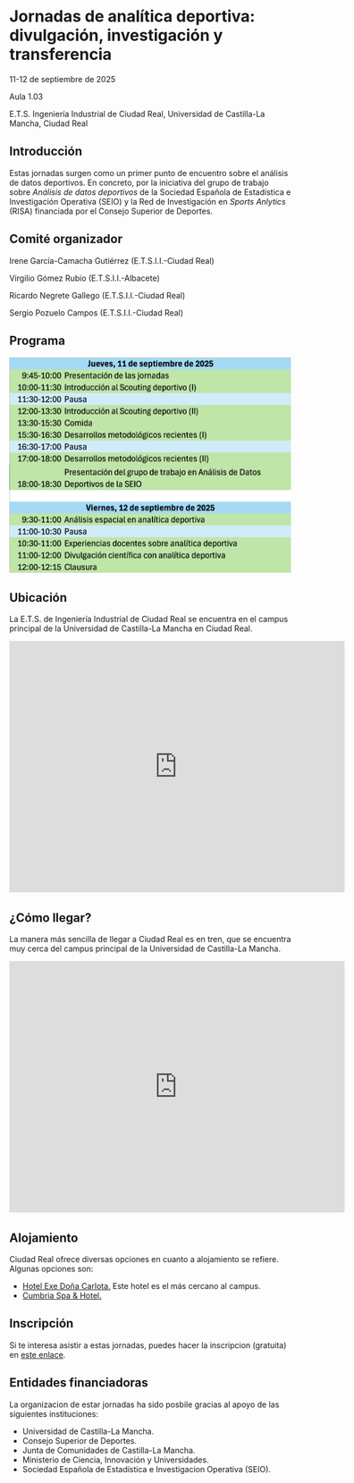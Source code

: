 # Jornadas de analítica deportiva: divulgación, investigación y transferencia

11-12 de septiembre de 2025

Aula 1.03

E.T.S. Ingeniería Industrial de Ciudad Real, Universidad de Castilla-La Mancha, Ciudad Real

## Introducción

Estas jornadas surgen como un primer punto de encuentro sobre el análisis de datos deportivos. En concreto, por la iniciativa del grupo de trabajo sobre *Análisis de datos deportivos* de la Sociedad Española de Estadística e Investigación Operativa (SEIO) y la Red de Investigación en *Sports Anlytics* (RISA) financiada por el Consejo Superior de Deportes.

## Comité organizador

Irene García-Camacha Gutiérrez (E.T.S.I.I.-Ciudad Real)

Virgilio Gómez Rubio (E.T.S.I.I.-Albacete)

Ricardo Negrete Gallego (E.T.S.I.I.-Ciudad Real)

Sergio Pozuelo Campos (E.T.S.I.I.-Ciudad Real)


## Programa

![Programa de las jornadas.](/assests/img/programa_jornadas_AD.png)

## Ubicación

La E.T.S. de Ingeniería Industrial de Ciudad Real se encuentra en el campus principal de la Universidad de Castilla-La Mancha en Ciudad Real.

<iframe src="https://www.google.com/maps/embed?pb=!1m14!1m8!1m3!1d2055.231126639148!2d-3.918911!3d38.992115!3m2!1i1024!2i768!4f13.1!3m3!1m2!1s0xd6bc34488e00c3d%3A0x57710a0c8e9b02f6!2sEscuela%20T%C3%A9cnica%20Superior%20De%20Ingenieros%20Industriales!5e1!3m2!1ses!2ses!4v1752561498874!5m2!1ses!2ses" width="600" height="450" style="border:0;" allowfullscreen="" loading="lazy" referrerpolicy="no-referrer-when-downgrade"></iframe>

## ¿Cómo llegar?

La manera más sencilla de llegar a Ciudad Real es en tren, que se encuentra muy cerca del campus principal de la Universidad de Castilla-La Mancha.

<iframe src="https://www.google.com/maps/embed?pb=!1m18!1m12!1m3!1d4110.884446377556!2d-3.9157797876225446!3d38.98484507158753!2m3!1f0!2f0!3f0!3m2!1i1024!2i768!4f13.1!3m3!1m2!1s0xd6bc349d6181a51%3A0xb35bc218262209f2!2sCiudad%20Real!5e1!3m2!1ses!2ses!4v1752562034017!5m2!1ses!2ses" width="600" height="450" style="border:0;" allowfullscreen="" loading="lazy" referrerpolicy="no-referrer-when-downgrade"></iframe>

## Alojamiento

Ciudad Real ofrece diversas opciones en cuanto a alojamiento se refiere. Algunas opciones son:

* [Hotel Exe Doña Carlota.](https://www.eurostarshotels.com/exe-dona-carlota.html) Este hotel es el más cercano al campus.
* [Cumbria Spa & Hotel.](https://www.cumbriahotel.es)

## Inscripción

Si te interesa asistir a estas jornadas, puedes hacer la inscripcion (gratuita) en [este enlace](https://forms.cloud.microsoft/Pages/ResponsePage.aspx?id=5rosxPRhjEmRB2qM9fAeVs5839mgfXBJsEuRedMWWSVUMEc2QzdCN0lLVVJMRzFITzJINFZGS0hUWC4u).

## Entidades financiadoras

La organizacion de estar jornadas ha sido posbile gracias al apoyo de las siguientes instituciones:

* Universidad de Castilla-La Mancha.
* Consejo Superior de Deportes.
* Junta de Comunidades de Castilla-La Mancha.
* Ministerio de Ciencia, Innovación y Universidades.
* Sociedad Española de Estadística e Investigacion Operativa (SEIO).
